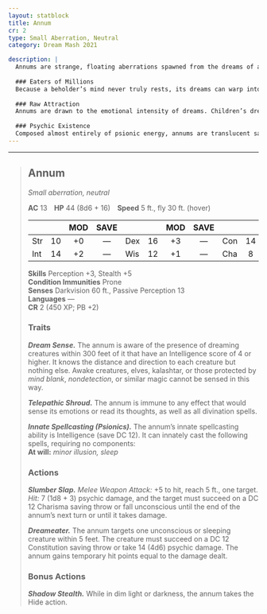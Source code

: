 ```yaml
---
layout: statblock
title: Annum
cr: 2
type: Small Aberration, Neutral
category: Dream Mash 2021

description: |
  Annums are strange, floating aberrations spawned from the dreams of an eternally hungry beholder. Born from psychic energy, these creatures feed upon dreams, leaving behind a fog tinted by the emotions they consume. Pink mist trails from pleasant dreams, while black vapor follows the nightmares they devour.
  
  ### Eaters of Millions
  Because a beholder’s mind never truly rests, its dreams can warp into physical forms. Most of the time, such dreams spawn more beholders. In rarer cases, however, they give birth to annums—hungry dream parasites that drift silently through the night, drawn to sleeping minds. They often appear harmless or even endearing, luring creatures into slumber before feeding on their dreams.
  
  ### Raw Attraction
  Annums are drawn to the emotional intensity of dreams. Children’s dreams attract them the most, bursting with pure imagination and fear. As they feed, a thin fog forms around them—the visible manifestation of psychic essence being drained.
  
  ### Psychic Existence
  Composed almost entirely of psionic energy, annums are translucent save for their glowing red eyes. Prolonged contact with one can cause migraines, confusion, and paranoia. They are silent but ever watchful, drifting like sentient mist between the waking and dreaming worlds.
---
```


___
> ## Annum
> *Small aberration, neutral*
>
> **AC** 13 **HP** 44 (8d6 + 16) **Speed** 5 ft., fly 30 ft. (hover)
>
> | | | MOD | SAVE | | | MOD | SAVE | | | MOD | SAVE |
> |:--|:-:|:----:|:----:|:--|:-:|:----:|:----:|:--|:-:|:----:|:----:|
> |Str|10| +0 | — |Dex|16| +3 | — |Con|14| +2 | — |
> |Int|14| +2 | — |Wis|12| +1 | — |Cha|8| -1 | — |
>
> **Skills** Perception +3, Stealth +5  
> **Condition Immunities** Prone  
> **Senses** Darkvision 60 ft., Passive Perception 13  
> **Languages** —  
> **CR** 2 (450 XP; PB +2)
>
> ### Traits
>
> ***Dream Sense.*** The annum is aware of the presence of dreaming creatures within 300 feet of it that have an Intelligence score of 4 or higher. It knows the distance and direction to each creature but nothing else. Awake creatures, elves, kalashtar, or those protected by *mind blank*, *nondetection*, or similar magic cannot be sensed in this way.  
>
> ***Telepathic Shroud.*** The annum is immune to any effect that would sense its emotions or read its thoughts, as well as all divination spells.  
>
> ***Innate Spellcasting (Psionics).*** The annum’s innate spellcasting ability is Intelligence (save DC 12). It can innately cast the following spells, requiring no components:  
> **At will:** *minor illusion, sleep*
>
> ### Actions
>
> ***Slumber Slap.*** *Melee Weapon Attack:* +5 to hit, reach 5 ft., one target. *Hit:* 7 (1d8 + 3) psychic damage, and the target must succeed on a DC 12 Charisma saving throw or fall unconscious until the end of the annum’s next turn or until it takes damage.  
>
> ***Dreameater.*** The annum targets one unconscious or sleeping creature within 5 feet. The creature must succeed on a DC 12 Constitution saving throw or take 14 (4d6) psychic damage. The annum gains temporary hit points equal to the damage dealt.
>
> ### Bonus Actions
>
> ***Shadow Stealth.*** While in dim light or darkness, the annum takes the Hide action.
